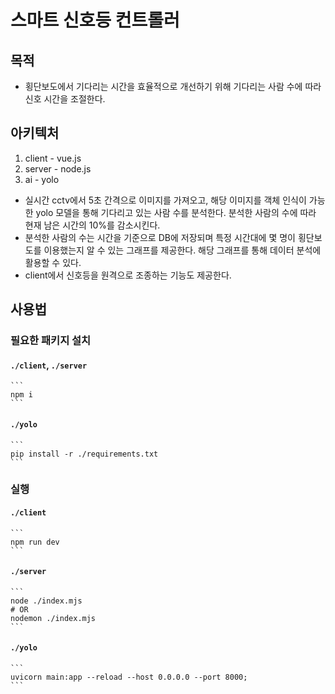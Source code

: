 # 스마트 신호등 컨트롤러

## 목적
- 횡단보도에서 기다리는 시간을 효율적으로 개선하기 위해 기다리는 사람 수에 따라 신호 시간을 조절한다.

## 아키텍처
1. client - vue.js
2. server - node.js
3. ai - yolo
- 실시간 cctv에서 5초 간격으로 이미지를 가져오고, 해당 이미지를 객체 인식이 가능한 yolo 모델을 통해 기다리고 있는 사람 수를 분석한다. 분석한 사람의 수에 따라 현재 남은 시간의 10%를 감소시킨다.
- 분석한 사람의 수는 시간을 기준으로 DB에 저장되며 특정 시간대에 몇 명이 횡단보도를 이용했는지 알 수 있는 그래프를 제공한다. 해당 그래프를 통해 데이터 분석에 활용할 수 있다.
- client에서 신호등을 원격으로 조종하는 기능도 제공한다. 
## 사용법

### 필요한 패키지 설치

#### `./client`, `./server`
    ```
    npm i
    ```

#### `./yolo`
    ```
    pip install -r ./requirements.txt
    ```

### 실행

#### `./client`
    ```
    npm run dev
    ```

#### `./server`
    ```
    node ./index.mjs
    # OR
    nodemon ./index.mjs
    ```

#### `./yolo`
    ```
    uvicorn main:app --reload --host 0.0.0.0 --port 8000;
    ```
